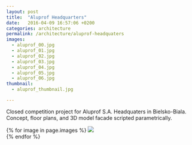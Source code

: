 ```yaml
---
layout: post
title:  "Aluprof Headquarters"
date:   2016-04-09 16:57:06 +0200
categories: architecture
permalink: /architecture/aluprof-headquaters
images:
  - aluprof_00.jpg
  - aluprof_01.jpg
  - aluprof_02.jpg
  - aluprof_03.jpg
  - aluprof_04.jpg
  - aluprof_05.jpg
  - aluprof_06.jpg
thumbnail:
  - aluprof_thumbnail.jpg

---
```

Closed competition project for Aluprof S.A. Headquaters in Bielsko-Biala.<br />
Concept, floor plans, and 3D model facade scripted parametrically.
<br />

{% for image in page.images %}
  <img rel="nofollow" class="image-full" src="/assets/architecture/aluprof-headquaters/{{ image }}"/>
  <br />
{% endfor %}
